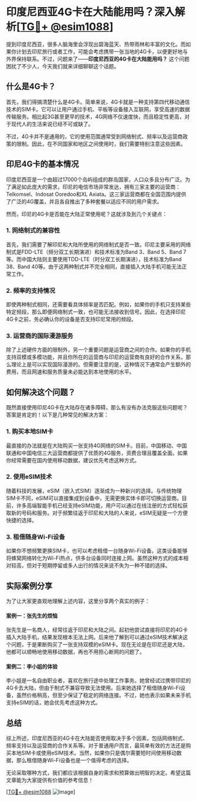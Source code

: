 # 印度尼西亚4G卡在大陆能用吗？深入解析[[TG💪+ @esim1088](https://t.me/s/esim1088)]

提到印度尼西亚，很多人脑海里会浮现出碧海蓝天、热带雨林和丰富的文化。而如果你计划去印尼旅行或者工作，可能会考虑携带一张当地的4G卡，以便更好地与外界保持联系。不过，问题来了——**印度尼西亚的4G卡在大陆能用吗？** 这个问题困扰了不少人，今天我们就来详细聊聊这个话题。

## 什么是4G卡？

首先，我们得搞清楚什么是4G卡。简单来说，4G卡就是一种支持第四代移动通信技术的SIM卡。它可以让用户通过手机、平板等设备接入互联网，享受高速的数据传输服务。相比起3G甚至更早的技术，4G网络不仅速度快，而且稳定性更高，对于现代人的生活来说已经不可或缺了。

不过，4G卡并不是通用的，它的使用范围通常受到网络制式、频率以及运营商政策的限制。因此，在不同国家和地区之间使用时，我们需要特别注意这些因素。

## 印尼4G卡的基本情况

印度尼西亚是一个由超过17000个岛屿组成的群岛国家，人口众多且分布广泛。为了满足如此庞大的需求，印尼的电信市场非常发达，拥有三家主要的运营商：Telkomsel、Indosat Ooredoo和XL Axiata。这三家运营商都在全国范围内提供了广泛的4G覆盖，并且各自推出了多种套餐以适应不同的用户需求。

然而，印尼的4G卡是否能在大陆正常使用呢？这就涉及到几个关键点：

### 1. 网络制式的兼容性

首先，我们需要了解印尼和大陆所使用的网络制式是否一致。印尼主要采用的网络制式是FDD-LTE（频分双工长期演进）和技术标准为Band 3、Band 5、Band 7等。而中国大陆则主要使用TDD-LTE（时分双工长期演进），技术标准为Band 38、Band 40等。由于这两种制式并不完全相同，直接插入大陆手机可能无法正常工作。

### 2. 频率的支持情况

即使两种制式相同，还需要看具体频率是否匹配。例如，如果你的手机只支持某些特定频段，那么即便网络制式一致，也可能无法接收到信号。因此，在选择印尼4G卡之前，务必确认你的设备是否支持印尼常用的频段。

### 3. 运营商的国际漫游服务

除了上述硬件方面的限制外，另一个重要问题是运营商之间的合作。如果你的手机支持双模或多模功能，并且你所在的运营商与印尼的运营商有良好的合作关系，那么理论上是可以实现国际漫游的。但需要注意的是，这种情况下通常会产生额外的费用，而且网速和服务质量未必能达到本地使用的水平。

## 如何解决这个问题？

既然直接使用印尼4G卡在大陆存在诸多障碍，那么有没有办法克服这些问题呢？答案是肯定的！以下是几种常见的解决方案：

### 1. 购买本地SIM卡

最直接的办法就是在大陆购买一张支持4G网络的SIM卡。目前，中国移动、中国联通和中国电信三大运营商都提供了优质的4G服务，资费合理且覆盖全面。如果你经常需要在国内使用移动数据，建议优先考虑这种方式。

### 2. 使用eSIM技术

随着科技的发展，eSIM（嵌入式SIM）逐渐成为一种新兴的选择。与传统物理SIM卡不同，eSIM可以直接集成到设备中，无需更换实体卡即可切换运营商。目前，许多高端智能手机已经支持eSIM功能，用户可以通过在线注册的方式轻松获取新的号码和服务。对于频繁往返于印尼和大陆的人来说，eSIM无疑是一个方便快捷的选择。

### 3. 租借随身Wi-Fi设备

如果你不想频繁更换SIM卡，也可以考虑租借一台随身Wi-Fi设备。这类设备能够将蜂窝网络转化为Wi-Fi热点，供多台设备同时连接上网。虽然这种方式的成本相对较高，但对于短期停留或多人出行的情况来说不失为一种不错的选择。

## 实际案例分享

为了让大家更直观地理解上述内容，这里分享两个真实的例子：

#### 案例一：张先生的烦恼

张先生是一名商人，经常往返于印尼和大陆之间。起初他尝试直接将印尼的4G卡插入大陆手机，结果发现根本无法上网。后来他了解到可以通过eSIM技术解决这个问题，于是果断购买了一张支持双模的eSIM卡。现在无论是在印尼还是大陆，他都可以顺畅地使用移动数据，再也不用担心断网的问题了。

#### 案例二：李小姐的体验

李小姐是一名自由职业者，喜欢在旅行途中处理工作事务。她曾经试过携带印尼的4G卡去大陆，但由于制式不兼容导致无法使用。后来她选择了租借随身Wi-Fi设备，虽然价格稍高，但至少保证了稳定的网络连接。不过，她也表示如果未来手机支持eSIM的话，她会优先考虑这种方式。

## 总结

综上所述，印度尼西亚的4G卡在大陆能否使用取决于多个因素，包括网络制式、频率支持以及运营商的合作关系等。对于普通用户而言，最简单有效的方法还是购买本地SIM卡或使用eSIM技术。当然，如果你只是偶尔需要短时间使用移动数据，那么租借随身Wi-Fi设备也是一个值得考虑的选择。

无论采取哪种方式，我们都应该根据自身的需求和预算做出明智的决定。希望这篇文章能为大家提供有价值的参考信息！

[[TG💪+ @esim1088](https://t.me/s/esim1088) ![Image](https://i.postimg.cc/4NQfJmqS/Snipaste-2025-05-13-00-14-12.png)]